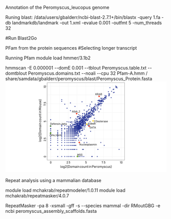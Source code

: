 Annotation of the Peromyscus_leucopus genome

Runing blast:
/data/users/gbalderr/ncbi-blast-2.7.1+/bin/blastx  -query 1.fa -db landmarkdb/landmark -out 1.xml -evalue 0.001 -outfmt 5 -num_threads 32

#Run Blast2Go


PFam from the protein sequences
  #Selecting longer transcript

  Running Pfam 
module load hmmer/3.1b2

hmmscan -E 0.000001 --domE 0.001 --tblout Peromyscus.table.txt --domtblout Peromyscus.domains.txt --noali --cpu 32 Pfam-A.hmm /
share/samdata/gbalderr/peromyscus/blast/Peromyscus_Protein.fasta
![PFam prevalence](https://github.com/GabyBG/Peromyscus_leucopus/blob/master/Figures_GH/PFAM.tif)




Repeat analysis using a mammalian database


module load mchakrab/repeatmodeler/1.0.11
module load mchakrab/repeatmasker/4.0.7

RepeatMasker -pa 8 -xsmall -gff -s --species mammal -dir RMoutGBG -e ncbi peromyscus_assembly_scaffolds.fasta





